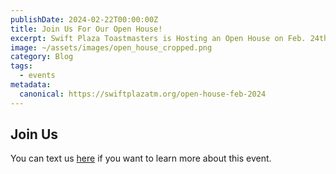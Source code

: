 ```yaml
---
publishDate: 2024-02-22T00:00:00Z
title: Join Us For Our Open House!
excerpt: Swift Plaza Toastmasters is Hosting an Open House on Feb. 24th
image: ~/assets/images/open_house_cropped.png
category: Blog
tags:
  - events
metadata:
  canonical: https://swiftplazatm.org/open-house-feb-2024
---
```


## Join Us

You can text us [here](sms:925-526-5229) if you want to learn more about this event.


